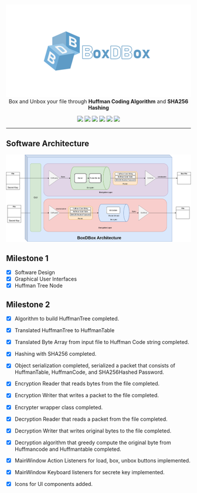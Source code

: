<div id="top" align="center">   
  
  ![](Document/name.png)
Box and Unbox your file through **Huffman Coding Algorithm** and **SHA256 Hashing** 

![](https://img.shields.io/badge/license-MIT-yellow.svg)
![](https://img.shields.io/badge/language-java-pink.svg)
![](https://img.shields.io/badge/build-passed-green.svg)
![](https://img.shields.io/badge/software-released-blue.svg)
![](https://img.shields.io/badge/document-ready-purple.svg)
![](https://img.shields.io/badge/opensoure-yes-brown.svg) 
</div>
  
---

 
## Software Architecture
![](Document/newBox.drawio.png)

## Milestone 1
- [x] Software Design
- [x] Graphical User Interfaces
- [x] Huffman Tree Node 

## Milestone 2
- [x] Algorithm to build HuffmanTree completed.
- [x] Translated HuffmanTree to HuffmanTable
- [x] Translated Byte Array from input file to Huffman Code string completed.
- [x] Hashing with SHA256 completed.
- [x] Object serialization completed, serialized a packet that consists of HuffmanTable, HuffmanCode, and SHA256Hashed Password.
- [x] Encryption Reader that reads bytes from the file completed.
- [x] Encryption Writer that writes a packet to the file completed.
- [x] Encrypter wrapper class completed.
- [x] Decryption Reader that reads a packet from the file completed.
- [x] Decryption Writer that writes original bytes to the file completed.
- [x] Decryption algorithm that greedy compute the original byte from Huffmancode and Huffmantable completed.
- [x] MainWindow Action Listeners for load, box, unbox buttons implemented.
- [x] MainWindow Keyboard listeners for secrete key implemented.
- [x] Icons for UI components added.



